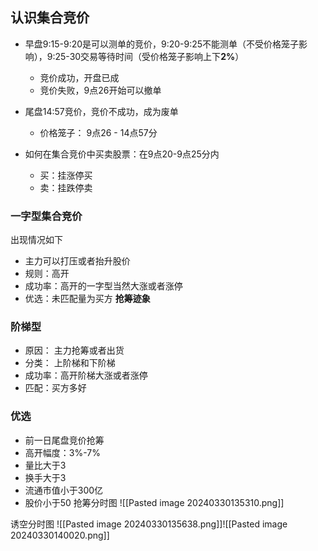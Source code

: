 ## 认识集合竞价

- 早盘9:15-9:20是可以测单的竞价，9:20-9:25不能测单（不受价格笼子影响），9:25-30交易等待时间（受价格笼子影响上下**2%**）
	- 竞价成功，开盘已成
	- 竞价失败，9点26开始可以撤单
-  尾盘14:57竞价，竞价不成功，成为废单
	- 价格笼子： 9点26 - 14点57分

-  如何在集合竞价中买卖股票：在9点20-9点25分内
	- 买：挂涨停买
	- 卖：挂跌停卖

### 一字型集合竞价
出现情况如下
- 主力可以打压或者抬升股价
- 规则：高开
- 成功率：高开的一字型当然大涨或者涨停
- 优选：未匹配量为买方 **抢筹迹象**

### 阶梯型

- 原因： 主力抢筹或者出货
- 分类： 上阶梯和下阶梯
- 成功率：高开阶梯大涨或者涨停
- 匹配：买方多好

### 优选
- 前一日尾盘竞价抢筹
- 高开幅度：3%-7%
- 量比大于3
- 换手大于3
- 流通市值小于300亿
- 股价小于50
抢筹分时图
![[Pasted image 20240330135310.png]]

诱空分时图
![[Pasted image 20240330135638.png]]![[Pasted image 20240330140020.png]]